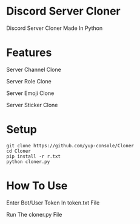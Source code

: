 # Discord Server Cloner
Discord Server Cloner Made In Python

# Features
Server Channel Clone

Server Role Clone

Server Emoji Clone

Server Sticker Clone

# Setup
```
git clone https://github.com/yup-console/Cloner
cd Cloner
pip install -r r.txt
python cloner.py
```

# How To Use
Enter Bot/User Token In token.txt File

Run The cloner.py File
